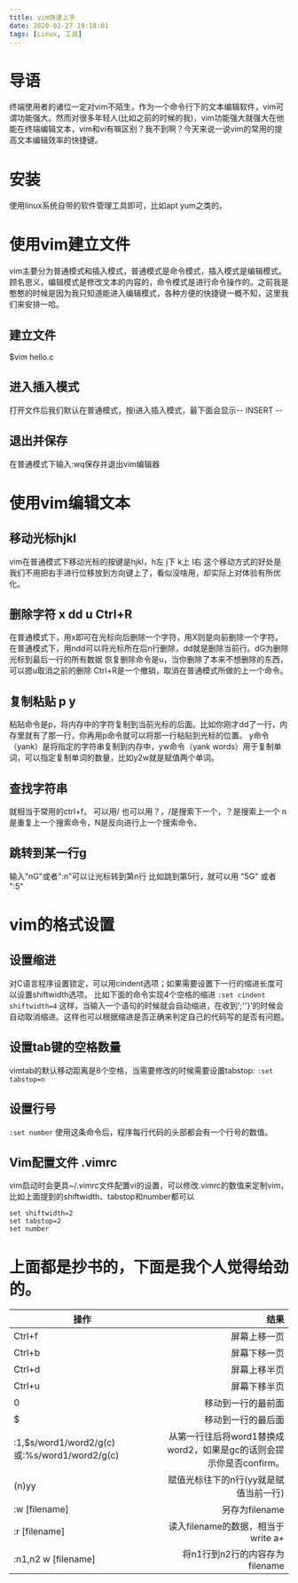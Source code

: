 ```yaml
---
title: vim快速上手
date: 2020-02-27 19:18:01
tags: [Linux, 工具]
---
```


# 导语
终端使用者的诸位一定对vim不陌生，作为一个命令行下的文本编辑软件，vim可谓功能强大。然而对很多年轻人(比如之前的时候的我)，vim功能强大就强大在他能在终端编辑文本，vim和vi有嘛区别？我不到啊？今天来说一说vim的常用的提高文本编辑效率的快捷键。
<!-- more -->
# 安装
使用linux系统自带的软件管理工具即可，比如apt yum之类的。

# 使用vim建立文件
vim主要分为普通模式和插入模式，普通模式是命令模式，插入模式是编辑模式。
顾名思义，编辑模式是修改文本的内容的，命令模式是进行命令操作的。之前我是憨憨的时候是因为我只知道能进入编辑模式，各种方便的快捷键一概不知，这里我们来安排一哈。

## 建立文件
$vim hello.c

## 进入插入模式
打开文件后我们默认在普通模式，按i进入插入模式，最下面会显示-- INSERT -- 

## 退出并保存
在普通模式下输入:wq保存并退出vim编辑器

# 使用vim编辑文本
## 移动光标hjkl
vim在普通模式下移动光标的按键是hjkl，h左 j下 k上 l右
这个移动方式的好处是我们不用把右手进行位移放到方向键上了，看似没啥用，却实际上对体验有所优化。

## 删除字符 x dd u Ctrl+R
在普通模式下，用x即可在光标向后删除一个字符，用X则是向前删除一个字符。
在普通模式下，用ndd可以将光标所在后n行删除，dd就是删除当前行。dG为删除光标到最后一行的所有数据
恢复删除命令是u，当你删除了本来不想删除的东西，可以摁u取消之前的删除
Ctrl+R是一个撤销，取消在普通模式所做的上一个命令。

## 复制粘贴 p y
粘贴命令是p，将内存中的字符复制到当前光标的后面。比如你刚才dd了一行，内存里就有了那一行，你再用p命令就可以将那一行粘贴到光标的位置。
y命令（yank）是将指定的字符串复制到内存中，yw命令（yank words）用于复制单词，可以指定复制单词的数量，比如y2w就是赋值两个单词。

## 查找字符串
就相当于常用的ctrl+f。
可以用/ 也可以用？，/是搜索下一个，？是搜索上一个
n是重复上一个搜索命令，N是反向进行上一个搜索命令。

## 跳转到某一行g
输入"nG"或者":n"可以让光标转到第n行
比如跳到第5行，就可以用 "5G" 或者 ":5"

# vim的格式设置
## 设置缩进
对C语言程序设置锁定，可以用cindent选项；如果需要设置下一行的缩进长度可以设置shiftwidth选项。
比如下面的命令实现4个空格的缩进
`:set cindent shiftwidth=4`
这样，当输入一个语句的时候就会自动缩进，在收到';'\'}'的时候会自动取消缩进。这样也可以根据缩进是否正确来判定自己的代码写的是否有问题。

## 设置tab键的空格数量
vimtab的默认移动距离是8个空格，当需要修改的时候需要设置tabstop:
`:set tabstop=n`

## 设置行号
`:set number`
使用这条命令后，程序每行代码的头部都会有一个行号的数值。

## Vim配置文件 .vimrc
vim启动时会更具~/.vimrc文件配置vi的设置，可以修改.vimrc的数值来定制vim，比如上面提到的shiftwidth、tabstop和number都可以
```
set shiftwidth=2
set tabstop=2
set number
```

# 上面都是抄书的，下面是我个人觉得给劲的。
操作|结果
---|---:
Ctrl+f|屏幕上移一页
Ctrl+b|屏幕下移一页
Ctrl+d|屏幕上移半页
Ctrl+u|屏幕下移半页
0|移动到一行的最前面
$|移动到一行的最后面
:1,$s/word1/word2/g(c)或:%s/word1/word2/g(c)|从第一行往后将word1替换成word2，如果是gc的话则会提示你是否confirm。
(n)yy|赋值光标往下的n行(yy就是赋值当前一行)
:w [filename]|另存为filename
:r [filename]|读入filename的数据，相当于write a+
:n1,n2 w [filename]|将n1行到n2行的内容存为filename